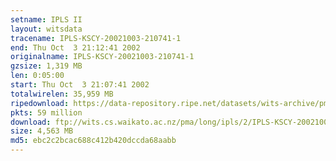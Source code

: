 ```yaml
---
setname: IPLS II
layout: witsdata
tracename: IPLS-KSCY-20021003-210741-1
end: Thu Oct  3 21:12:41 2002
originalname: IPLS-KSCY-20021003-210741-1
gzsize: 1,319 MB
len: 0:05:00
start: Thu Oct  3 21:07:41 2002
totalwirelen: 35,959 MB
ripedownload: https://data-repository.ripe.net/datasets/wits-archive/pma/long/ipls/2/IPLS-KSCY-20021003-210741-1.gz
pkts: 59 million
download: ftp://wits.cs.waikato.ac.nz/pma/long/ipls/2/IPLS-KSCY-20021003-210741-1.gz
size: 4,563 MB
md5: ebc2c2bcac688c412b420dccda68aabb
---
```

